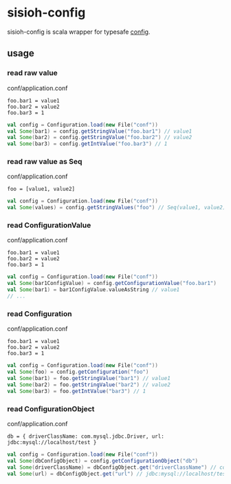 sisioh-config
=============

sisioh-config is scala wrapper for typesafe [config](https://github.com/typesafehub/config).

## usage

### read raw value

conf/application.conf

``` 
foo.bar1 = value1
foo.bar2 = value2
foo.bar3 = 1
```

```scala
val config = Configuration.load(new File("conf"))
val Some(bar1) = config.getStringValue("foo.bar1") // value1
val Some(bar2) = config.getStringValue("foo.bar2") // value2
val Some(bar3) = config.getIntValue("foo.bar3") // 1
```

### read raw value as Seq

conf/application.conf

``` 
foo = [value1, value2]
```

```scala
val config = Configuration.load(new File("conf"))
val Some(values) = config.getStringValues("foo") // Seq(value1, value2)
```

### read ConfigurationValue

conf/application.conf

``` 
foo.bar1 = value1
foo.bar2 = value2
foo.bar3 = 1
```

```scala
val config = Configuration.load(new File("conf"))
val Some(bar1ConfigValue) = config.getConfigurationValue("foo.bar1")
val Some(bar1) = bar1ConfigValue.valueAsString // value1
// ...
```

### read Configuration

conf/application.conf

```
foo.bar1 = value1
foo.bar2 = value2
foo.bar3 = 1
```

```scala
val config = Configuration.load(new File("conf"))
val Some(foo) = config.getConfiguration("foo")
val Some(bar1) = foo.getStringValue("bar1") // value1
val Some(bar2) = foo.getStringValue("bar2") // value2
val Some(bar3) = foo.getIntValue("bar3") // 1
```

### read ConfigurationObject

conf/application.conf

```
db = { driverClassName: com.mysql.jdbc.Driver, url: jdbc:mysql://localhost/test }
```

```scala
val config = Configuration.load(new File("conf"))
val Some(dbConfigObject) = config.getConfigurationObject("db")
val Some(driverClassName) = dbConfigObject.get("driverClassName") // com.mysql.jdbc.Driver
val Some(url) = dbConfigObject.get("url") // jdbc:mysql://localhost/test
```

